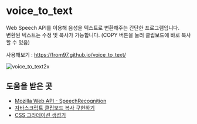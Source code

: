 # voice_to_text
Web Speech API를 이용해 음성을 텍스트로 변환해주는 간단한 프로그램입니다.  
변환된 텍스트는 수정 및 복사가 가능합니다. (COPY 버튼을 눌러 클립보드에 바로 복사할 수 있음)  

사용해보기 : https://from97.github.io/voice_to_text/  

![voice_to_text2x](https://user-images.githubusercontent.com/52448114/116550961-55ed3500-a932-11eb-8f7c-f2d6c8b237f0.gif)

## 도움을 받은 곳
- [Mozilla Web API - SpeechRecognition](https://developer.mozilla.org/en-US/docs/Web/API/SpeechRecognition)
- [자바스크립트 클립보드 복사 구현하기](https://velog.io/@godori/js-clipboard-copy)
- [CSS 그라데이션 생성기](https://mybrandnewlogo.com/ko/color-gradient-generator)
